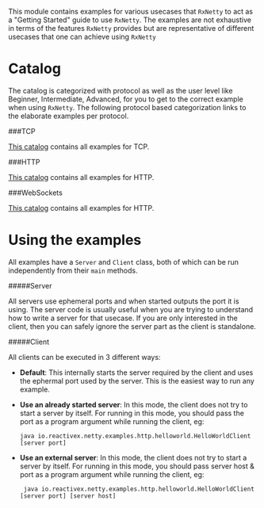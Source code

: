 
This module contains examples for various usecases that `RxNetty` to act as a "Getting Started" guide to use `RxNetty`.
The examples are not exhaustive in terms of the features `RxNetty` provides but are representative of different 
usecases that one can achieve using `RxNetty`  

Catalog
================

The catalog is categorized with protocol as well as the user level like Beginner, Intermediate, Advanced, for you to get
to the correct example when using `RxNetty`. The following protocol based categorization links to the elaborate examples
per protocol.

###TCP

[This catalog](TCP.md) contains all examples for TCP.

###HTTP

[This catalog](HTTP.md) contains all examples for HTTP.

###WebSockets

[This catalog](WS.md) contains all examples for HTTP.

Using the examples
===============

All examples have a `Server` and `Client` class, both of which can be run independently from their `main` methods.

#####Server

All servers use ephemeral ports and when started outputs the port it is using. The server code is usually useful when
you are trying to understand how to write a server for that usecase. If you are only interested in the client, then you
can safely ignore the server part as the client is standalone.

#####Client

All clients can be executed in 3 different ways:

- __Default__: This internally starts the server required by the client and uses the ephermal port used by the server. 
This is the easiest way to run any example.


- __Use an already started server__: In this mode, the client does not try to start a server by itself. For running in
this mode, you should pass the port as a program argument while running the client, eg:

    ```
    java io.reactivex.netty.examples.http.helloworld.HelloWorldClient [server port]
    ```

- __Use an external server__: In this mode, the client does not try to start a server by itself. For running in
this mode, you should pass server host & port as a program argument while running the client, eg:

    ```
     java io.reactivex.netty.examples.http.helloworld.HelloWorldClient [server port] [server host]
    ```